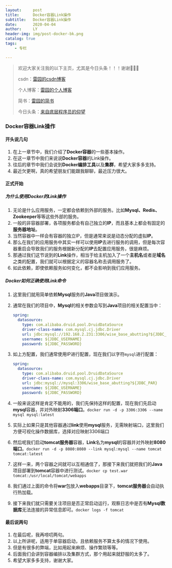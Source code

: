 ```yaml
---
layout:     post
title:      Docker容器Link操作
subtitle:   Docker容器Link操作
date:       2020-04-04
author:     LY
header-img: img/post-docker-bk.png
catalog: true
tags:
    - 专栏

---
```


> 欢迎大家关注我的以下主页，尤其是今日头条！！！谢谢🙏🙏🙏
>
> csdn：[雷园的csdn博客](https://blog.csdn.net/leiyuan2580)
>
> 个人博客：[雷园的个人博客](https://imlcl.store)
>
> 简书：[雷园的简书](https://www.jianshu.com/u/016322e40e1f)
>
> 今日头条：[来自底层程序员的仰望](https://www.toutiao.com/c/user/6132192948/#mid=1616456407686158)

### Docker容器Link操作

#### 开头说几句

1. 在上一章节中，我们介绍了**Docker容器**的一些基本操作。
2. 在这一章节中我们来说说**Docker容器**的Link操作。
3. 往后的章节中我们会说到**Docker编排工具**以及**集群**，希望大家多多支持。
4. 最近欠更啊，真的希望朋友们能跟我聊聊，最近压力很大。

#### 正式开始

##### 为什么使用Docker的Link操作

1. 无论是什么应用服务，一定都会依赖到外部的服务。比如**Mysql、Redis、Zookeeper**等等这些外部的服务。
2. 一般的非容器部署，各项服务都会有自己独立的**IP**，而且基本上都会有固定的**服务器地址**。
3. 当然容器中一样会有容器的独立IP，但是通常来说是动态分配的虚拟**IP**。
4. 那么在我们的应用服务中其实一样可以使用**IP**去进行服务的调用，但是每次容器重启会导致我们的服务根据新分配的**IP**去配置应用服务，很是麻烦。
5. 那通过我们这节说到的**Link**操作，相当于给主机加入了一个**主机名**或者是**域名**之类的配置，我们就可以根据定义的容器名称去调用服务了。
6. 如此依赖，即使依赖服务如何变化，都不会影响到我们应用服务。

##### Docker如何正确使用Link命令

1. 这里我们就用简单依赖**Mysql**服务的**Java**项目做演示。

2. 通常在我们的项目中，**Mysql**的相关参数会写到**Java**项目的相关配置当中：

   ```yml
   spring:
     datasource:
       type: com.alibaba.druid.pool.DruidDataSource
       driver-class-name: com.mysql.cj.jdbc.Driver
       url: jdbc:mysql://192.168.2.231:3306/wise_base_abutting?${JDBC_PAR}
       username: ${JDBC_USERNAME}
       password: ${JDBC_PASSWORD}
   ```

3. 如上方配置，我们通常使用IP进行配置，现在我们以字符`mysql`进行配置：

   ```yml
   spring:
     datasource:
       type: com.alibaba.druid.pool.DruidDataSource
       driver-class-name: com.mysql.cj.jdbc.Driver
       url: jdbc:mysql://mysql:3306/wise_base_abutting?${JDBC_PAR}
       username: ${JDBC_USERNAME}
       password: ${JDBC_PASSWORD}
   ```

4. 一般来说这样是肯定不能用的，我们先保持这样的配置，现在我们先启动**mysql**容器，并对外映射**3306端口**。`docker run -d -p 3306:3306 --name mysql mysql:latest`

5. 实际上如果只是其他容器通过**link**使用**mysql**服务，无需映射端口，这里我们方便可视化操作数据库，选择对应映射3306端口

6. 然后呢我们启动**tomcat服务器**容器，**Link**名为**mysql**的容器并对外映射**8080端口**。`docker run -d -p 8080:8080 --link mysql:mysql --name tomcat tomcat:latest`

7. 这样一来，两个容器之间就可以互相通信了，那接下来我们就把我们的**Java**项目部署到**tomcat**容器中进行测试。`docker cp test.war tomcat:/usr/local/tomcat/webapps`

8. 我们通过上面的命令将**war**包放入**webapps**目录下，**tomcat服务器**会自动执行热加载。

9. 接下来我们就只需要关注项目是否正常启动运行，观察日志中是否有**Mysql数据库**无法连接的异常信息即可。`docker logs -f tomcat`

#### 最后说两句

1. 在最后呢，我再唠叨两句。
2. 以上所讲呢，适用于单容器启动，且依赖服务不算太多的情况下使用。
3. 但是有很多的弊端，比如用起来麻烦、操作繁琐等等。
4. 后面我们会讲到容器编排以及集群方式，那个用起来就舒服的太多了。
5. 希望大家多多支持，谢谢大家。
